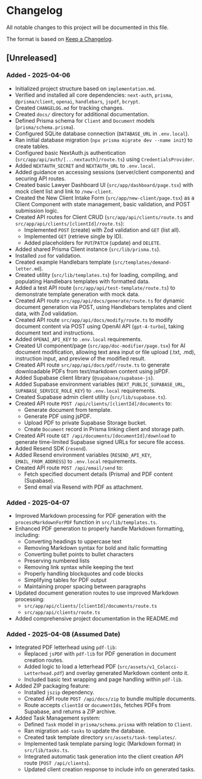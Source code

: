 # Changelog

All notable changes to this project will be documented in this file.

The format is based on [Keep a Changelog](https://keepachangelog.com/en/1.0.0/).

## [Unreleased]

### Added - 2025-04-06

- Initialized project structure based on `implementation.md`.
- Verified and installed all core dependencies: `next-auth`, `prisma`, `@prisma/client`, `openai`, `handlebars`, `jspdf`, `bcrypt`.
- Created `CHANGELOG.md` for tracking changes.
- Created `docs/` directory for additional documentation.
- Defined Prisma schema for `Client` and `Document` models (`prisma/schema.prisma`).
- Configured SQLite database connection (`DATABASE_URL` in `.env.local`).
- Ran initial database migration (`npx prisma migrate dev --name init`) to create tables.
- Configured basic NextAuth.js authentication (`src/app/api/auth/[...nextauth]/route.ts`) using `CredentialsProvider`.
- Added `NEXTAUTH_SECRET` and `NEXTAUTH_URL` to `.env.local`.
- Added guidance on accessing sessions (server/client components) and securing API routes.
- Created basic Lawyer Dashboard UI (`src/app/dashboard/page.tsx`) with mock client list and link to `/new-client`.
- Created the New Client Intake Form (`src/app/new-client/page.tsx`) as a Client Component with state management, basic validation, and POST submission logic.
- Created API routes for Client CRUD (`src/app/api/clients/route.ts` and `src/app/api/clients/[clientId]/route.ts`):
  - Implemented `POST` (create) with Zod validation and `GET` (list all).
  - Implemented `GET` (retrieve single by ID).
  - Added placeholders for `PUT`/`PATCH` (update) and `DELETE`.
- Added shared Prisma Client instance (`src/lib/prisma.ts`).
- Installed `zod` for validation.
- Created example Handlebars template (`src/templates/demand-letter.md`).
- Created utility (`src/lib/templates.ts`) for loading, compiling, and populating Handlebars templates with formatted data.
- Added a test API route (`src/app/api/test-template/route.ts`) to demonstrate template generation with mock data.
- Created API route `src/app/api/docs/generate/route.ts` for dynamic document generation via POST, using Handlebars templates and client data, with Zod validation.
- Created API route `src/app/api/docs/modify/route.ts` to modify document content via POST using OpenAI API (`gpt-4-turbo`), taking document text and instructions.
- Added `OPENAI_API_KEY` to `.env.local` requirements.
- Created UI component/page (`src/app/doc-modifier/page.tsx`) for AI document modification, allowing text area input or file upload (.txt, .md), instruction input, and preview of the modified result.
- Created API route `src/app/api/docs/pdf/route.ts` to generate downloadable PDFs from text/markdown content using jsPDF.
- Added Supabase client library (`@supabase/supabase-js`).
- Added Supabase environment variables (`NEXT_PUBLIC_SUPABASE_URL`, `SUPABASE_SERVICE_ROLE_KEY`) to `.env.local` requirements.
- Created Supabase admin client utility (`src/lib/supabase.ts`).
- Created API route `POST /api/clients/[clientId]/documents` to:
  - Generate document from template.
  - Generate PDF using jsPDF.
  - Upload PDF to private Supabase Storage bucket.
  - Create `Document` record in Prisma linking client and storage path.
- Created API route `GET /api/documents/[documentId]/download` to generate time-limited Supabase signed URLs for secure file access.
- Added Resend SDK (`resend`).
- Added Resend environment variables (`RESEND_API_KEY`, `EMAIL_FROM_ADDRESS`) to `.env.local` requirements.
- Created API route `POST /api/email/send` to:
  - Fetch specified document details (Prisma) and PDF content (Supabase).
  - Send email via Resend with PDF as attachment.

### Added - 2025-04-07

- Improved Markdown processing for PDF generation with the `processMarkdownForPDF` function in `src/lib/templates.ts`.
- Enhanced PDF generation to properly handle Markdown formatting, including:
  - Converting headings to uppercase text
  - Removing Markdown syntax for bold and italic formatting
  - Converting bullet points to bullet characters
  - Preserving numbered lists
  - Removing link syntax while keeping the text
  - Properly handling blockquotes and code blocks
  - Simplifying tables for PDF output
  - Maintaining proper spacing between paragraphs
- Updated document generation routes to use improved Markdown processing:
  - `src/app/api/clients/[clientId]/documents/route.ts`
  - `src/app/api/clients/route.ts`
- Added comprehensive project documentation in the README.md 

### Added - 2025-04-08 (Assumed Date)

- Integrated PDF letterhead using `pdf-lib`:
  - Replaced `jsPDF` with `pdf-lib` for PDF generation in document creation routes.
  - Added logic to load a letterhead PDF (`src/assets/v1_Colacci-Letterhead.pdf`) and overlay generated Markdown content onto it.
  - Included basic text wrapping and page handling within `pdf-lib`.
- Added ZIP packaging feature:
  - Installed `jszip` dependency.
  - Created API route `POST /api/docs/zip` to bundle multiple documents.
  - Route accepts `clientId` or `documentIds`, fetches PDFs from Supabase, and returns a ZIP archive.
- Added Task Management system:
  - Defined `Task` model in `prisma/schema.prisma` with relation to `Client`.
  - Ran migration `add-tasks` to update the database.
  - Created task template directory `src/assets/task-templates/`.
  - Implemented task template parsing logic (Markdown format) in `src/lib/tasks.ts`.
  - Integrated automatic task generation into the client creation API route (`POST /api/clients`).
  - Updated client creation response to include info on generated tasks. 